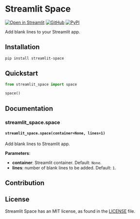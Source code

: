 # Streamlit Space

[![Open in Streamlit][share_badge]][share_link] [![GitHub][github_badge]][github_link] [![PyPI][pypi_badge]][pypi_link] 

Add blank lines to your Streamlit app.



## Installation

```bash
pip install streamlit-space
```



## Quickstart

```python
from streamlit_space import space

space()
```



## Documentation

### streamlit_space.space

#### `streamlit_space.space(container=None, lines=1)`

Add blank lines to Streamlit app.

**Parameters**:

* **container**: Streamlit container. Default: `None`.
* **lines**: number of blank lines to be added. Default: `1`.



## Contribution



## License

Streamlit Space has an MIT license, as found in the [LICENSE](https://github.com/imyizhang/streamlit-space/blob/main/LICENSE) file.



[share_badge]: https://static.streamlit.io/badges/streamlit_badge_black_white.svg
[share_link]: https://share.streamlit.io/imyizhang/streamlit-space/main/streamlit_app.py

[github_badge]: https://badgen.net/badge/icon/GitHub?icon=github&color=black&label
[github_link]: https://github.com/imyizhang/streamlit-space

[pypi_badge]: https://badgen.net/pypi/v/streamlit-space?icon=pypi&color=black&label
[pypi_link]: https://www.pypi.org/project/streamlit-space